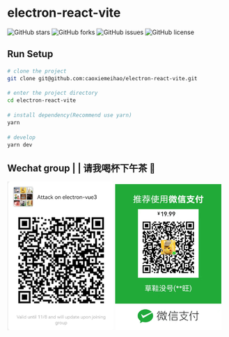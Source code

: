 # electron-react-vite

![GitHub stars](https://img.shields.io/github/stars/caoxiemeihao/electron-react-vite?color=fa6470&style=flat)
![GitHub forks](https://img.shields.io/github/forks/caoxiemeihao/electron-react-vite?style=flat)
![GitHub issues](https://img.shields.io/github/issues/caoxiemeihao/electron-react-vite?style=flat)
![GitHub license](https://img.shields.io/github/license/caoxiemeihao/electron-react-vite?style=flat)

## Run Setup

  ```bash
  # clone the project
  git clone git@github.com:caoxiemeihao/electron-react-vite.git

  # enter the project directory
  cd electron-react-vite

  # install dependency(Recommend use yarn)
  yarn

  # develop
  yarn dev
  ```

## Wechat group | | 请我喝杯下午茶 🥳
<img width="244px" src="https://raw.githubusercontent.com/caoxiemeihao/blog/main/assets/wechat/group/qrcode.jpg" />

<img width="244px" src="https://raw.githubusercontent.com/caoxiemeihao/blog/main/assets/wechat/%24qrcode/%2419.99.png" />
